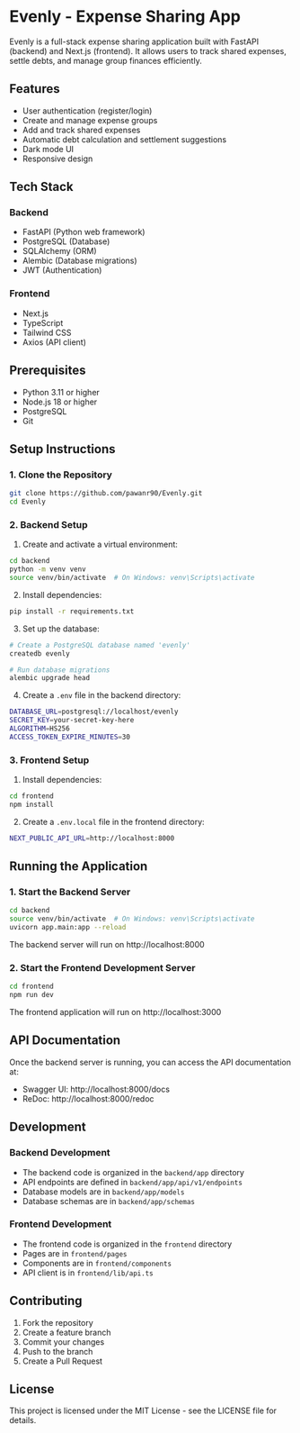 # Evenly - Expense Sharing App

Evenly is a full-stack expense sharing application built with FastAPI (backend) and Next.js (frontend). It allows users to track shared expenses, settle debts, and manage group finances efficiently.

## Features

- User authentication (register/login)
- Create and manage expense groups
- Add and track shared expenses
- Automatic debt calculation and settlement suggestions
- Dark mode UI
- Responsive design

## Tech Stack

### Backend
- FastAPI (Python web framework)
- PostgreSQL (Database)
- SQLAlchemy (ORM)
- Alembic (Database migrations)
- JWT (Authentication)

### Frontend
- Next.js
- TypeScript
- Tailwind CSS
- Axios (API client)

## Prerequisites

- Python 3.11 or higher
- Node.js 18 or higher
- PostgreSQL
- Git

## Setup Instructions

### 1. Clone the Repository

```bash
git clone https://github.com/pawanr90/Evenly.git
cd Evenly
```

### 2. Backend Setup

1. Create and activate a virtual environment:
```bash
cd backend
python -m venv venv
source venv/bin/activate  # On Windows: venv\Scripts\activate
```

2. Install dependencies:
```bash
pip install -r requirements.txt
```

3. Set up the database:
```bash
# Create a PostgreSQL database named 'evenly'
createdb evenly

# Run database migrations
alembic upgrade head
```

4. Create a `.env` file in the backend directory:
```bash
DATABASE_URL=postgresql://localhost/evenly
SECRET_KEY=your-secret-key-here
ALGORITHM=HS256
ACCESS_TOKEN_EXPIRE_MINUTES=30
```

### 3. Frontend Setup

1. Install dependencies:
```bash
cd frontend
npm install
```

2. Create a `.env.local` file in the frontend directory:
```bash
NEXT_PUBLIC_API_URL=http://localhost:8000
```

## Running the Application

### 1. Start the Backend Server

```bash
cd backend
source venv/bin/activate  # On Windows: venv\Scripts\activate
uvicorn app.main:app --reload
```

The backend server will run on http://localhost:8000

### 2. Start the Frontend Development Server

```bash
cd frontend
npm run dev
```

The frontend application will run on http://localhost:3000

## API Documentation

Once the backend server is running, you can access the API documentation at:
- Swagger UI: http://localhost:8000/docs
- ReDoc: http://localhost:8000/redoc

## Development

### Backend Development

- The backend code is organized in the `backend/app` directory
- API endpoints are defined in `backend/app/api/v1/endpoints`
- Database models are in `backend/app/models`
- Database schemas are in `backend/app/schemas`

### Frontend Development

- The frontend code is organized in the `frontend` directory
- Pages are in `frontend/pages`
- Components are in `frontend/components`
- API client is in `frontend/lib/api.ts`

## Contributing

1. Fork the repository
2. Create a feature branch
3. Commit your changes
4. Push to the branch
5. Create a Pull Request

## License

This project is licensed under the MIT License - see the LICENSE file for details. 